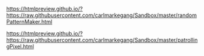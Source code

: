 https://htmlpreview.github.io/?https://raw.githubusercontent.com/carlmarkegang/Sandbox/master/randomPatternMaker.html

https://htmlpreview.github.io/?https://raw.githubusercontent.com/carlmarkegang/Sandbox/master/patrollingPixel.html


